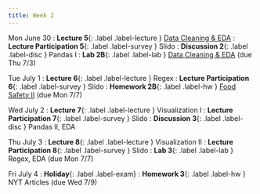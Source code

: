 ```yaml
---
title: Week 2
---
```


Mon June 30
: **Lecture 5**{: .label .label-lecture } [Data Cleaning & EDA](lecture/lec05)
: **Lecture Participation 5**{: .label .label-survey } Slido
: **Discussion 2**{: .label .label-disc } Pandas I
: **Lab 2B**{: .label .label-lab } [Data Cleaning & EDA](https://data100.datahub.berkeley.edu/hub/user-redirect/git-pull?repo=https%3A%2F%2Fgithub.com%2FDS-100%2Fsu25-student&branch=main&urlpath=lab%2Ftree%2Fsu25-student%2Flab%2Flab02B%2Flab02B.ipynb) (due Thu 7/3)

Tue July 1
: **Lecture 6**{: .label .label-lecture } Regex
: **Lecture Participation 6**{: .label .label-survey } Slido
: **Homework 2B**{: .label .label-hw } [Food Safety II](https://data100.datahub.berkeley.edu/hub/user-redirect/git-pull?repo=https%3A%2F%2Fgithub.com%2FDS-100%2Fsu25-student&branch=main&urlpath=lab%2Ftree%2Fsu25-student%2Fhw%2Fhw02B%2Fhw02B.ipynb) (due Mon 7/7)

Wed July 2
: **Lecture 7**{: .label .label-lecture } Visualization I
: **Lecture Participation 7**{: .label .label-survey } Slido
: **Discussion 3**{: .label .label-disc } Pandas II, EDA

Thu July 3
: **Lecture 8**{: .label .label-lecture } Visualization II
: **Lecture Participation 8**{: .label .label-survey } Slido
: **Lab 3**{: .label .label-lab } Regex, EDA (due Mon 7/7)

Fri July 4
: **Holiday**{: .label .label-exam}
: **Homework 3**{: .label .label-hw } NYT Articles (due Wed 7/9)
